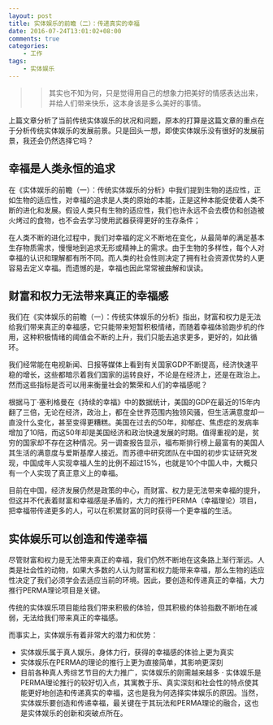```yaml
---
layout: post
title: 实体娱乐的前瞻（二）：传递真实的幸福
date: 2016-07-24T13:01:02+08:00
comments: true
categories:
    - 工作
tags:
    - 实体娱乐
---
```


>>其实也不知为何，只是觉得用自己的想象力把美好的情感表达出来，并给人们带来快乐，这本身该是多么美好的事情。

上篇文章分析了当前传统实体娱乐的状况和问题，原本的打算是这篇文章的重点在于分析传统实体娱乐的发展前景。只是回头一想，即使实体娱乐没有很好的发展前景，我还会仍然选择它吗？

## 幸福是人类永恒的追求
在《实体娱乐的前瞻（一）：传统实体娱乐的分析》中我们提到生物的适应性，正如生物的适应性，对幸福的追求是人类的原始的本能，正是这种本能促使着人类不断的进化和发展。假设人类只有生物的适应性，我们也许永远不会去模仿和创造被火烤过的食物，也不会去学习使用武器获得更好的生存条件；

在人类不断的进化过程中，我们对幸福的定义不断地在变化，从最简单的满足基本生存物质需求，慢慢地到追求无形或精神上的需求。由于生物的多样性，每个人对幸福的认识和理解都有所不同。而人类的社会性则决定了拥有社会资源优势的人更容易去定义幸福。而遗憾的是，幸福也因此常常被曲解和误读。

## 财富和权力无法带来真正的幸福感
我们在《实体娱乐的前瞻（一）：传统实体娱乐的分析》指出，财富和权力是无法给我们带来真正的幸福感，它只能带来短暂积极情绪，而随着幸福体验跑步机的作用，这种积极情绪的阈值会不断的上升，我们只能去追求更多，更好的，如此循环。

我们经常能在电视新闻、日报等媒体上看到有关国家GDP不断提高，经济快速平稳的增长，这些都暗示着我们国家的运转良好，不论是在经济上，还是在政治上。然而这些指标是否可以用来衡量社会的繁荣和人们的幸福感呢？

根据马丁·塞利格曼在《持续的幸福》中的数据统计，美国的GDP在最近的15年内翻了三倍，无论在经济，政治上，都在全世界范围内独领风骚，但生活满意度却一直没什么变化，甚至变得更糟糕。美国在过去的50年，抑郁症、焦虑症的发病率增加了10陪，而这50年却是美国经济和政治快速发展的时期。值得重视的是，贫穷的国家却不存在这种情况。另一调查报告显示，福布斯排行榜上最富有的美国人其生活的满意度与爱斯基摩人接近。而苏德中研究团队在中国的初步实证研究发现，中国成年人实现幸福人生的比例不超过15%，也就是10个中国人中，大概只有一个人实现了真正意义上的幸福。

目前在中国，经济发展仍然是政策的中心，而财富、权力是无法带来幸福的提升，但这并不代表着财富和幸福感是矛盾的，大力的推行PERMA（幸福理论）项目，把幸福带传递更多的人，可以在积累财富的同时获得一个更幸福的生活。

## 实体娱乐可以创造和传递幸福
尽管财富和权力是无法带来真正的幸福，我们仍然不断地在这条路上渐行渐远。人类是社会性的动物，如果大多数的人认为财富和权力能带来幸福，那么生物的适应性决定了我们必须学会去适应当前的环境。因此，要创造和传递真正的幸福，大力推行PERMA理论项目是关键。

传统的实体娱乐项目能给我们带来积极的体验，但其积极的体验指数不断地在减弱，无法给我们带来真正的幸福感。

而事实上，实体娱乐有着非常大的潜力和优势：

* 实体娱乐属于真人娱乐，身体力行，获得的幸福感的体验上更为真实
* 实体娱乐在PERMA的理论的推行上更为直接简单，其影响更深刻
* 目前各种真人秀综艺节目的大力推广，实体娱乐的刚需越来越多
·
实体娱乐是PERMA理论推行的较好切入点，其寓教于乐、真实深刻和社会性的特点使其能更好地创造和传递真实的幸福，这也是我为何选择实体娱乐的原因。当然，实体娱乐要创造和传递幸福，最关键在于其玩法和PERMA理论的融合，这也是实体娱乐的创新和突破点所在。







